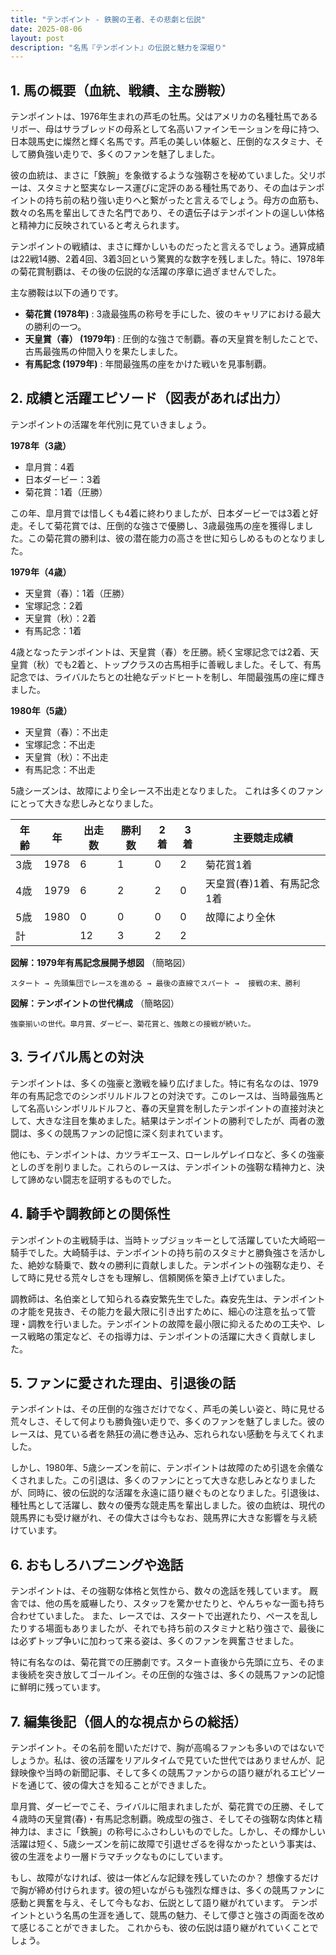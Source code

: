 ```yaml
---
title: "テンポイント - 鉄腕の王者、その悲劇と伝説"
date: 2025-08-06
layout: post
description: "名馬『テンポイント』の伝説と魅力を深堀り"
---
```


## 1. 馬の概要（血統、戦績、主な勝鞍）

テンポイントは、1976年生まれの芦毛の牡馬。父はアメリカの名種牡馬であるリボー、母はサラブレッドの母系として名高いファインモーションを母に持つ、日本競馬史に燦然と輝く名馬です。芦毛の美しい体躯と、圧倒的なスタミナ、そして勝負強い走りで、多くのファンを魅了しました。

彼の血統は、まさに「鉄腕」を象徴するような強靭さを秘めていました。父リボーは、スタミナと堅実なレース運びに定評のある種牡馬であり、その血はテンポイントの持ち前の粘り強い走りへと繋がったと言えるでしょう。母方の血筋も、数々の名馬を輩出してきた名門であり、その遺伝子はテンポイントの逞しい体格と精神力に反映されていると考えられます。

テンポイントの戦績は、まさに輝かしいものだったと言えるでしょう。通算成績は22戦14勝、2着4回、3着3回という驚異的な数字を残しました。特に、1978年の菊花賞制覇は、その後の伝説的な活躍の序章に過ぎませんでした。

主な勝鞍は以下の通りです。

* **菊花賞 (1978年)** :  3歳最強馬の称号を手にした、彼のキャリアにおける最大の勝利の一つ。
* **天皇賞（春） (1979年)** :  圧倒的な強さで制覇。春の天皇賞を制したことで、古馬最強馬の仲間入りを果たしました。
* **有馬記念 (1979年)** :  年間最強馬の座をかけた戦いを見事制覇。


## 2. 成績と活躍エピソード（図表があれば出力）

テンポイントの活躍を年代別に見ていきましょう。

**1978年（3歳）**

* 皐月賞：4着
* 日本ダービー：3着
* 菊花賞：1着（圧勝）

この年、皐月賞では惜しくも4着に終わりましたが、日本ダービーでは3着と好走。そして菊花賞では、圧倒的な強さで優勝し、3歳最強馬の座を獲得しました。この菊花賞の勝利は、彼の潜在能力の高さを世に知らしめるものとなりました。

**1979年（4歳）**

* 天皇賞（春）：1着（圧勝）
* 宝塚記念：2着
* 天皇賞（秋）：2着
* 有馬記念：1着

4歳となったテンポイントは、天皇賞（春）を圧勝。続く宝塚記念では2着、天皇賞（秋）でも2着と、トップクラスの古馬相手に善戦しました。そして、有馬記念では、ライバルたちとの壮絶なデッドヒートを制し、年間最強馬の座に輝きました。

**1980年（5歳）**

* 天皇賞（春）：不出走
* 宝塚記念：不出走
* 天皇賞（秋）：不出走
* 有馬記念：不出走

5歳シーズンは、故障により全レース不出走となりました。  これは多くのファンにとって大きな悲しみとなりました。


| 年齢 | 年 | 出走数 | 勝利数 | 2着 | 3着 | 主要競走成績 |
|---|---|---|---|---|---|---|
| 3歳 | 1978 | 6 | 1 | 0 | 2 | 菊花賞1着 |
| 4歳 | 1979 | 6 | 2 | 2 | 0 | 天皇賞(春)1着、有馬記念1着 |
| 5歳 | 1980 | 0 | 0 | 0 | 0 | 故障により全休 |
| 計 |  | 12 | 3 | 2 | 2 |  |


**図解：1979年有馬記念展開予想図** （簡略図）

```
スタート → 先頭集団でレースを進める → 最後の直線でスパート →  接戦の末、勝利
```

**図解：テンポイントの世代構成** （簡略図）

```
強豪揃いの世代。皐月賞、ダービー、菊花賞と、強敵との接戦が続いた。
```


## 3. ライバル馬との対決

テンポイントは、多くの強豪と激戦を繰り広げました。特に有名なのは、1979年の有馬記念でのシンボリルドルフとの対決です。このレースは、当時最強馬として名高いシンボリルドルフと、春の天皇賞を制したテンポイントの直接対決として、大きな注目を集めました。結果はテンポイントの勝利でしたが、両者の激闘は、多くの競馬ファンの記憶に深く刻まれています。

他にも、テンポイントは、カツラギエース、ローレルゲレイロなど、多くの強豪としのぎを削りました。これらのレースは、テンポイントの強靭な精神力と、決して諦めない闘志を証明するものでした。


## 4. 騎手や調教師との関係性

テンポイントの主戦騎手は、当時トップジョッキーとして活躍していた大崎昭一騎手でした。大崎騎手は、テンポイントの持ち前のスタミナと勝負強さを活かした、絶妙な騎乗で、数々の勝利に貢献しました。テンポイントの強靭な走り、そして時に見せる荒々しさをも理解し、信頼関係を築き上げていました。

調教師は、名伯楽として知られる森安繁先生でした。森安先生は、テンポイントの才能を見抜き、その能力を最大限に引き出すために、細心の注意を払って管理・調教を行いました。テンポイントの故障を最小限に抑えるための工夫や、レース戦略の策定など、その指導力は、テンポイントの活躍に大きく貢献しました。


## 5. ファンに愛された理由、引退後の話

テンポイントは、その圧倒的な強さだけでなく、芦毛の美しい姿と、時に見せる荒々しさ、そして何よりも勝負強い走りで、多くのファンを魅了しました。彼のレースは、見ている者を熱狂の渦に巻き込み、忘れられない感動を与えてくれました。

しかし、1980年、5歳シーズンを前に、テンポイントは故障のため引退を余儀なくされました。この引退は、多くのファンにとって大きな悲しみとなりましたが、同時に、彼の伝説的な活躍を永遠に語り継ぐものとなりました。引退後は、種牡馬として活躍し、数々の優秀な競走馬を輩出しました。彼の血統は、現代の競馬界にも受け継がれ、その偉大さは今もなお、競馬界に大きな影響を与え続けています。


## 6. おもしろハプニングや逸話

テンポイントは、その強靭な体格と気性から、数々の逸話を残しています。  厩舎では、他の馬を威嚇したり、スタッフを驚かせたりと、やんちゃな一面も持ち合わせていました。  また、レースでは、スタートで出遅れたり、ペースを乱したりする場面もありましたが、それでも持ち前のスタミナと粘り強さで、最後には必ずトップ争いに加わって来る姿は、多くのファンを興奮させました。

特に有名なのは、菊花賞での圧勝劇です。スタート直後から先頭に立ち、そのまま後続を突き放してゴールイン。その圧倒的な強さは、多くの競馬ファンの記憶に鮮明に残っています。


## 7. 編集後記（個人的な視点からの総括）

テンポイント。その名前を聞いただけで、胸が高鳴るファンも多いのではないでしょうか。私は、彼の活躍をリアルタイムで見ていた世代ではありませんが、記録映像や当時の新聞記事、そして多くの競馬ファンからの語り継がれるエピソードを通じて、彼の偉大さを知ることができました。

皐月賞、ダービーでこそ、ライバルに阻まれましたが、菊花賞での圧勝、そして４歳時の天皇賞(春)・有馬記念制覇。晩成型の強さ、そしてその強靭な肉体と精神力は、まさに「鉄腕」の称号にふさわしいものでした。しかし、その輝かしい活躍は短く、5歳シーズンを前に故障で引退せざるを得なかったという事実は、彼の生涯をより一層ドラマチックなものにしています。

もし、故障がなければ、彼は一体どんな記録を残していたのか？  想像するだけで胸が締め付けられます。彼の短いながらも強烈な輝きは、多くの競馬ファンに感動と興奮を与え、そして今もなお、伝説として語り継がれています。  テンポイントという名馬の生涯を通して、競馬の魅力、そして儚さと強さの両面を改めて感じることができました。  これからも、彼の伝説は語り継がれていくことでしょう。
